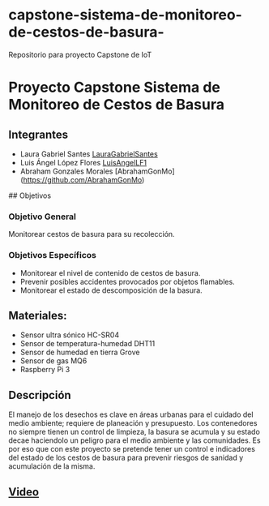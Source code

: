 # capstone-sistema-de-monitoreo-de-cestos-de-basura-
Repositorio para proyecto Capstone de IoT
# Proyecto Capstone Sistema de Monitoreo de Cestos de Basura

## Integrantes
- Laura Gabriel Santes [LauraGabrielSantes](https://github.com/LauraGabrielSantes)
- Luis Ángel López Flores  [LuisAngelLF1](https://github.com/LuisAngelLF1)
- Abraham Gonzales Morales [AbrahamGonMo] (https://github.com/AbrahamGonMo)

## Objetivos
### Objetivo General
Monitorear cestos de basura para su recolección.  

### Objetivos Específicos
- Monitorear el nivel de contenido de cestos de basura.
- Prevenir posibles accidentes provocados por objetos flamables.
- Monitorear el estado de descomposición de la basura.

## Materiales:
- Sensor ultra sónico HC-SR04
- Sensor de temperatura-humedad DHT11
- Sensor de humedad en tierra Grove
- Sensor de gas MQ6
- Raspberry Pi 3  


## Descripción
El manejo de los desechos es clave en áreas urbanas para el cuidado del medio ambiente; requiere de planeación y presupuesto. Los contenedores no siempre tienen un control de limpieza, la basura se acumula y su estado decae haciendolo un peligro para el medio ambiente y las comunidades. Es por eso que con este proyecto se pretende tener un control e indicadores del estado de los cestos de basura para prevenir riesgos de sanidad y acumulación de la misma.  


## [Video](https://drive.google.com/file/d/1dsWmhlE_vvf2uUO2agA9k3RO6vNFpHq4/view?usp=sharing)
